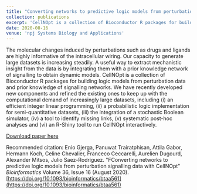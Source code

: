 ```yaml
---
title: "Converting networks to predictive logic models from perturbation signalling data with CellNOpt"
collection: publications
excerpt: 'CellNOpt is a collection of Bioconductor R packages for building logic models from perturbation data and prior knowledge of signalling networks.'
date: 2020-08-16
venue: 'npj Systems Biology and Applications'
---
```

The molecular changes induced by perturbations such as drugs and ligands are highly informative of the intracellular wiring. Our capacity to generate large datasets is increasing steadily. A useful way to extract mechanistic insight from the data is by integrating them with a prior knowledge network of signalling to obtain dynamic models. CellNOpt is a collection of Bioconductor R packages for building logic models from perturbation data and prior knowledge of signalling networks. We have recently developed new components and refined the existing ones to keep up with the computational demand of increasingly large datasets, including (i) an efficient integer linear programming, (ii) a probabilistic logic implementation for semi-quantitative datasets, (iii) the integration of a stochastic Boolean simulator, (iv) a tool to identify missing links, (v) systematic post-hoc analyses and (vi) an R-Shiny tool to run CellNOpt interactively.

[Download paper here](http://enio23.github.io/files/paper004.pdf)

Recommended citation: Enio Gjerga, Panuwat Trairatphisan, Attila Gabor, Hermann Koch, Celine Chevalier, Franceco Ceccarelli, Aurelien Dugourd, Alexander Mitsos, Julio Saez-Rodriguez. "FConverting networks to predictive logic models from perturbation signalling data with CellNOpt" _Bioinformatics_ Volume 36, Issue 16 (August 2020). [https://doi.org/10.1093/bioinformatics/btaa561](https://doi.org/10.1093/bioinformatics/btaa561)

